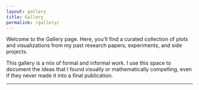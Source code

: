```yaml
---
layout: gallery
title: Gallery
permalink: /gallery/
---
```

<p>
  Welcome to the Gallery page. Here, you'll find a curated collection of plots and visualizations from my past research papers, experiments, and side projects.
</p>

<p>
  This gallery is a mix of formal and informal work. I use this space to document the ideas that I found visually or mathematically compelling, even if they never made it into a final publication.
</p>

<hr>